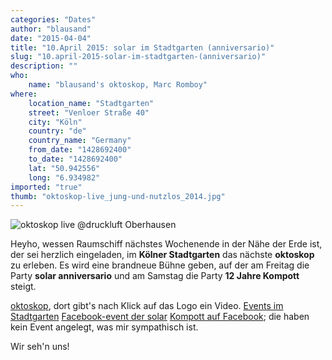 ```yaml
---
categories: "Dates"
author: "blausand"
date: "2015-04-04"
title: "10.April 2015: solar im Stadtgarten (anniversario)"
slug: "10.april-2015-solar-im-stadtgarten-(anniversario)"
description: ""
who: 
    name: "blausand's oktoskop, Marc Romboy"
where: 
    location_name: "Stadtgarten"
    street: "Venloer Straße 40"
    city: "Köln"
    country: "de"
    country_name: "Germany"
    from_date: "1428692400"
    to_date: "1428692400"
    lat: "50.942556"
    long: "6.934982"
imported: "true"
thumb: "oktoskop-live_jung-und-nutzlos_2014.jpg"
---
```



![oktoskop live @druckluft Oberhausen](oktoskop-live_jung-und-nutzlos_2014.jpg) 

Heyho,
wessen Raumschiff nächstes Wochenende in der Nähe der Erde ist, der sei herzlich eingeladen, im **Kölner Stadtgarten** das nächste **oktoskop** zu erleben.
Es wird eine brandneue Bühne geben, auf der am Freitag die Party **solar anniversario** und am Samstag die Party **12 Jahre Kompott** steigt.

[oktoskop](http://oktoskop.com/), dort gibt's nach Klick auf das Logo ein Video. 
[Events im Stadtgarten](http://www.stadtgarten.de/index.php?m=event&type=party) 
[Facebook-event der solar](https://www.facebook.com/events/797483887004590/) 
[Kompott auf Facebook](https://www.facebook.com/pages/Kompott/254767691259707); die haben kein Event angelegt, was mir sympathisch ist. 

Wir seh'n uns!